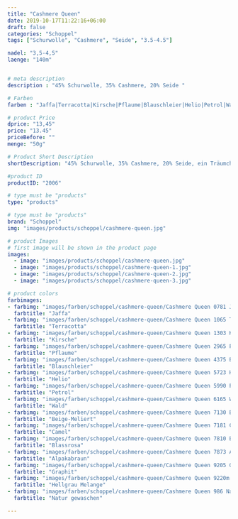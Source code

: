 ```yaml
---
title: "Cashmere Queen"
date: 2019-10-17T11:22:16+06:00
draft: false
categories: "Schoppel"
tags: ["Schurwolle", "Cashmere", "Seide", "3.5-4.5"]

nadel: "3,5-4,5" 
laenge: "140m"	


# meta description
description : "45% Schurwolle, 35% Cashmere, 20% Seide "

# Farben
farben : "Jaffa|Terracotta|Kirsche|Pflaume|Blauschleier|Helio|Petrol|Wald|Beige-Meliert|Camel|Blassrosa|Alpakabraun|Graphit|Hellgrau Melange|Natur gewaschen"

# product Price
dprice: "13,45"
price: "13.45"
priceBefore: ""
menge: "50g"

# Product Short Description
shortDescription: "45% Schurwolle, 35% Cashmere, 20% Seide, ein Träumchen für alles Feine"

#product ID
productID: "2006"

# type must be "products"
type: "products"

# type must be "products"
brand: "Schoppel"
img: "images/products/schoppel/cashmere-queen.jpg"   

# product Images
# first image will be shown in the product page
images:
  - image: "images/products/schoppel/cashmere-queen.jpg"
  - image: "images/products/schoppel/cashmere-queen-1.jpg"
  - image: "images/products/schoppel/cashmere-queen-2.jpg"
  - image: "images/products/schoppel/cashmere-queen-3.jpg"

# product colors
farbimages:
- farbimg: "images/farben/schoppel/cashmere-queen/Cashmere Queen 0781 Jaffa.jpg"	
  farbtitle: "Jaffa"
- farbimg: "images/farben/schoppel/cashmere-queen/Cashmere Queen 1065 Terracotta.jpg"	
  farbtitle: "Terracotta"
- farbimg: "images/farben/schoppel/cashmere-queen/Cashmere Queen 1303 Kirsche.jpg"	
  farbtitle: "Kirsche"
- farbimg: "images/farben/schoppel/cashmere-queen/Cashmere Queen 2965 Pflaume.jpg"	
  farbtitle: "Pflaume"
- farbimg: "images/farben/schoppel/cashmere-queen/Cashmere Queen 4375 Blauschleier.jpg"	
  farbtitle: "Blauschleier"
- farbimg: "images/farben/schoppel/cashmere-queen/Cashmere Queen 5723 Helio.jpg"	
  farbtitle: "Helio"
- farbimg: "images/farben/schoppel/cashmere-queen/Cashmere Queen 5990 Petrol.jpg"	
  farbtitle: "Petrol"
- farbimg: "images/farben/schoppel/cashmere-queen/Cashmere Queen 6165 Wald.jpg"	
  farbtitle: "Wald"
- farbimg: "images/farben/schoppel/cashmere-queen/Cashmere Queen 7130 Beige-Meliert.jpg"	
  farbtitle: "Beige-Meliert"
- farbimg: "images/farben/schoppel/cashmere-queen/Cashmere Queen 7181 Camel.jpg"	
  farbtitle: "Camel"
- farbimg: "images/farben/schoppel/cashmere-queen/Cashmere Queen 7810 Blassrosa.jpg"	
  farbtitle: "Blassrosa"
- farbimg: "images/farben/schoppel/cashmere-queen/Cashmere Queen 7873 Alpakabraun.jpg"	
  farbtitle: "Alpakabraun"
- farbimg: "images/farben/schoppel/cashmere-queen/Cashmere Queen 9205 Graphit.jpg"	
  farbtitle: "Graphit"
- farbimg: "images/farben/schoppel/cashmere-queen/Cashmere Queen 9220m Hellgrau Melange.jpg"	
  farbtitle: "Hellgrau Melange"
- farbimg: "images/farben/schoppel/cashmere-queen/Cashmere Queen 986 Natur gewaschen.jpg"	
  farbtitle: "Natur gewaschen"

---
```



